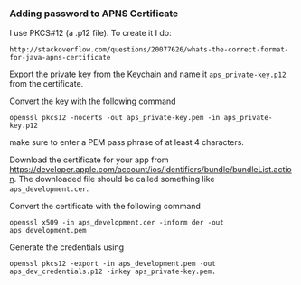 ### Adding password to APNS Certificate

I use PKCS#12 (a .p12 file). To create it I do:

    http://stackoverflow.com/questions/20077626/whats-the-correct-format-for-java-apns-certificate

Export the private key from the Keychain and name it `aps_private-key.p12` from the certificate.

Convert the key with the following command 

    openssl pkcs12 -nocerts -out aps_private-key.pem -in aps_private-key.p12
    
make sure to enter a PEM pass phrase of at least 4 characters.

Download the certificate for your app from https://developer.apple.com/account/ios/identifiers/bundle/bundleList.action. 
The downloaded file should be called something like `aps_development.cer`.

Convert the certificate with the following command 

    openssl x509 -in aps_development.cer -inform der -out aps_development.pem

Generate the credentials using 

    openssl pkcs12 -export -in aps_development.pem -out aps_dev_credentials.p12 -inkey aps_private-key.pem.
